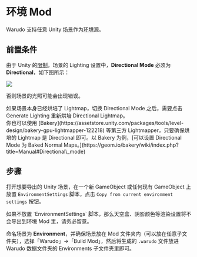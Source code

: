 # 环境 Mod

Warudo 支持任意 Unity [场景](https://docs.unity3d.com/Manual/CreatingScenes.html)作为[环境](https://tira.gitbook.io/warudo/assets/environment)源。

## 前置条件

由于 Unity 的[限制](https://docs.unity3d.com/Manual/LightmappingDirectional.html)，场景的 Lighting 设置中，**Directional Mode** 必须为 **Directional**，如下图所示：

![](</images/image (18).png>)

否则场景的光照可能会出现错误。

<div className="hint hint-info">
如果场景本身已经烘培了 Lightmap，切换 Directional Mode 之后，需要点击 Generate Lighting 重新烘培 Directional Lightmap。
</div>

<div className="hint hint-info">
你也可以使用 [Bakery](https://assetstore.unity.com/packages/tools/level-design/bakery-gpu-lightmapper-122218) 等第三方 Lightmapper，只要确保烘培的 Lightmap 是 Directional 即可。以 Bakery 为例，[可以设置 Directional Mode 为 Baked Normal Maps。](https://geom.io/bakery/wiki/index.php?title=Manual#Directional\_mode)
</div>

## 步骤

打开想要导出的 Unity 场景，在一个新 GameObject 或任何现有 GameObject 上放置 `EnvironmentSettings` 脚本，点击 `Copy from current environment settings` 按钮。

<div className="hint hint-info">
如果不放置 `EnvironmentSettings` 脚本，那么天空盒、阴影颜色等渲染设置将不会导出到环境 Mod 里，请务必留意。
</div>

命名场景为 **Environment**，并确保场景放在 Mod 文件夹内（可以放在任意子文件夹），选择「Warudo」->「Build Mod」，然后将生成的 `.warudo` 文件放进 Warudo 数据文件夹的 Environments 子文件夹里即可。
